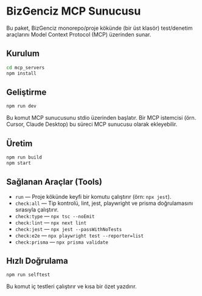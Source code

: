 # BizGenciz MCP Sunucusu

Bu paket, BizGenciz monorepo/proje kökünde (bir üst klasör) test/denetim araçlarını Model Context Protocol (MCP) üzerinden sunar.

## Kurulum

```bash
cd mcp_servers
npm install
```

## Geliştirme

```bash
npm run dev
```

Bu komut MCP sunucusunu stdio üzerinden başlatır. Bir MCP istemcisi (örn. Cursor, Claude Desktop) bu süreci MCP sunucusu olarak ekleyebilir.

## Üretim

```bash
npm run build
npm start
```

## Sağlanan Araçlar (Tools)

- `run` — Proje kökünde keyfi bir komutu çalıştırır (örn: `npx jest`).
- `check:all` — Tip kontrolü, lint, jest, playwright ve prisma doğrulamasını sırasıyla çalıştırır.
- `check:type` — `npx tsc --noEmit`
- `check:lint` — `npx next lint`
- `check:jest` — `npx jest --passWithNoTests`
- `check:e2e` — `npx playwright test --reporter=list`
- `check:prisma` — `npx prisma validate`

## Hızlı Doğrulama

```bash
npm run selftest
```

Bu komut iç testleri çalıştırır ve kısa bir özet yazdırır.